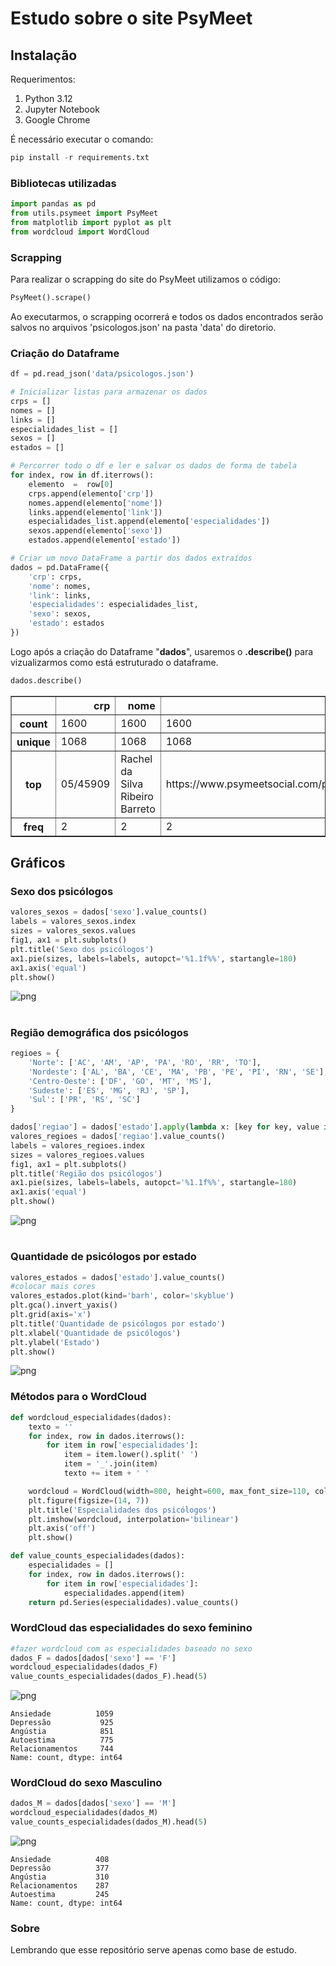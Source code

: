 
# Estudo sobre o site PsyMeet



## Instalação
Requerimentos:
1) Python 3.12
2) Jupyter Notebook
3) Google Chrome

É necessário executar o comando:
```python
pip install -r requirements.txt

```

### Bibliotecas utilizadas
```python
import pandas as pd
from utils.psymeet import PsyMeet
from matplotlib import pyplot as plt
from wordcloud import WordCloud

```


### Scrapping

Para realizar o scrapping do site do PsyMeet utilizamos o código: 

```python
PsyMeet().scrape()
```
 Ao executarmos, o scrapping ocorrerá e todos os dados encontrados serão salvos no arquivos 'psicologos.json' na pasta 'data' do diretorio.

### Criação do Dataframe
```python
df = pd.read_json('data/psicologos.json')

# Inicializar listas para armazenar os dados
crps = []
nomes = []
links = []
especialidades_list = []
sexos = []
estados = []

# Percorrer todo o df e ler e salvar os dados de forma de tabela
for index, row in df.iterrows():
    elemento  =  row[0]
    crps.append(elemento['crp'])
    nomes.append(elemento['nome'])
    links.append(elemento['link'])
    especialidades_list.append(elemento['especialidades'])
    sexos.append(elemento['sexo'])
    estados.append(elemento['estado'])

# Criar um novo DataFrame a partir dos dados extraídos
dados = pd.DataFrame({
    'crp': crps,
    'nome': nomes,
    'link': links,
    'especialidades': especialidades_list,
    'sexo': sexos,
    'estado': estados
})
```
Logo após a criação do Dataframe "**dados**", usaremos o **.describe()** para vizualizarmos como está estruturado o dataframe.
```python
dados.describe()
```




<div>
<style scoped>
    .dataframe tbody tr th:only-of-type {
        vertical-align: middle;
    }

    .dataframe tbody tr th {
        vertical-align: top;
    }

    .dataframe thead th {
        text-align: right;
    }
</style>
<table border="1" class="dataframe">
  <thead>
    <tr style="text-align: right;">
      <th></th>
      <th>crp</th>
      <th>nome</th>
      <th>link</th>
      <th>especialidades</th>
      <th>sexo</th>
      <th>estado</th>
    </tr>
  </thead>
  <tbody>
    <tr>
      <th>count</th>
      <td>1600</td>
      <td>1600</td>
      <td>1600</td>
      <td>1600</td>
      <td>1600</td>
      <td>1600</td>
    </tr>
    <tr>
      <th>unique</th>
      <td>1068</td>
      <td>1068</td>
      <td>1068</td>
      <td>1008</td>
      <td>2</td>
      <td>25</td>
    </tr>
    <tr>
      <th>top</th>
      <td>05/45909</td>
      <td>Rachel da Silva Ribeiro Barreto</td>
      <td>https://www.psymeetsocial.com/psicologo/rachel...</td>
      <td>[Ansiedade, Depressão, Relacionamentos, Angúst...</td>
      <td>F</td>
      <td>SP</td>
    </tr>
    <tr>
      <th>freq</th>
      <td>2</td>
      <td>2</td>
      <td>2</td>
      <td>25</td>
      <td>1140</td>
      <td>526</td>
    </tr>
  </tbody>
</table>
</div>



## Gráficos
### Sexo dos psicólogos
```python
valores_sexos = dados['sexo'].value_counts()
labels = valores_sexos.index
sizes = valores_sexos.values
fig1, ax1 = plt.subplots()
plt.title('Sexo dos psicólogos')
ax1.pie(sizes, labels=labels, autopct='%1.1f%%', startangle=180)
ax1.axis('equal')
plt.show()

```


    
![png](imgs/output_4_0.png)
    

#

### Região demográfica dos psicólogos
```python
regioes = {
    'Norte': ['AC', 'AM', 'AP', 'PA', 'RO', 'RR', 'TO'],
    'Nordeste': ['AL', 'BA', 'CE', 'MA', 'PB', 'PE', 'PI', 'RN', 'SE'],
    'Centro-Oeste': ['DF', 'GO', 'MT', 'MS'],
    'Sudeste': ['ES', 'MG', 'RJ', 'SP'],
    'Sul': ['PR', 'RS', 'SC']
}

dados['regiao'] = dados['estado'].apply(lambda x: [key for key, value in regioes.items() if x in value][0])
valores_regioes = dados['regiao'].value_counts()
labels = valores_regioes.index
sizes = valores_regioes.values
fig1, ax1 = plt.subplots()
plt.title('Região dos psicólogos')
ax1.pie(sizes, labels=labels, autopct='%1.1f%%', startangle=180)
ax1.axis('equal')
plt.show()

```


    
![png](imgs/output_5_0.png)
    


#
### Quantidade de psicólogos por estado
```python
valores_estados = dados['estado'].value_counts()
#colocar mais cores
valores_estados.plot(kind='barh', color='skyblue')
plt.gca().invert_yaxis()
plt.grid(axis='x')
plt.title('Quantidade de psicólogos por estado')
plt.xlabel('Quantidade de psicólogos')
plt.ylabel('Estado')
plt.show()


```


    
![png](imgs/output_6_0.png)
    


### Métodos para o WordCloud
```python
def wordcloud_especialidades(dados):
    texto = ''
    for index, row in dados.iterrows():
        for item in row['especialidades']:
            item = item.lower().split(' ')
            item = '_'.join(item)
            texto += item + ' '

    wordcloud = WordCloud(width=800, height=600, max_font_size=110, collocations=False).generate(texto)
    plt.figure(figsize=(14, 7))
    plt.title('Especialidades dos psicólogos')
    plt.imshow(wordcloud, interpolation='bilinear')
    plt.axis('off')
    plt.show()

def value_counts_especialidades(dados):
    especialidades = []
    for index, row in dados.iterrows():
        for item in row['especialidades']:
            especialidades.append(item)
    return pd.Series(especialidades).value_counts()


```

### WordCloud das especialidades do sexo feminino


```python
#fazer wordcloud com as especialidades baseado no sexo
dados_F = dados[dados['sexo'] == 'F']
wordcloud_especialidades(dados_F)
value_counts_especialidades(dados_F).head(5)

```


    
![png](imgs/output_9_0.png)
    





    Ansiedade          1059
    Depressão           925
    Angústia            851
    Autoestima          775
    Relacionamentos     744
    Name: count, dtype: int64



 ### WordCloud do sexo Masculino


```python
dados_M = dados[dados['sexo'] == 'M']
wordcloud_especialidades(dados_M)
value_counts_especialidades(dados_M).head(5)
```


    
![png](imgs/output_11_0.png)
    





    Ansiedade          408
    Depressão          377
    Angústia           310
    Relacionamentos    287
    Autoestima         245
    Name: count, dtype: int64



### Sobre
Lembrando que esse repositório serve apenas como base de estudo.